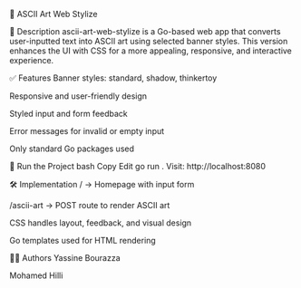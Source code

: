 🎨 ASCII Art Web Stylize

📜 Description
ascii-art-web-stylize is a Go-based web app that converts user-inputted text into ASCII art using selected banner styles. This version enhances the UI with CSS for a more appealing, responsive, and interactive experience.


✅ Features
Banner styles: standard, shadow, thinkertoy

Responsive and user-friendly design

Styled input and form feedback

Error messages for invalid or empty input

Only standard Go packages used

🚀 Run the Project
bash
Copy
Edit
go run .
Visit: http://localhost:8080

🛠 Implementation
/ → Homepage with input form

/ascii-art → POST route to render ASCII art

CSS handles layout, feedback, and visual design

Go templates used for HTML rendering

👨‍💻 Authors
Yassine Bourazza

Mohamed Hilli

